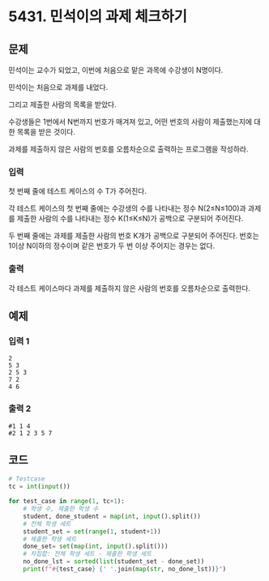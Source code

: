 # 5431. 민석이의 과제 체크하기

## 문제

민석이는 교수가 되었고, 이번에 처음으로 맡은 과목에 수강생이 N명이다.

민석이는 처음으로 과제를 내었다.

그리고 제출한 사람의 목록을 받았다.

수강생들은 1번에서 N번까지 번호가 매겨져 있고, 어떤 번호의 사람이 제출했는지에 대한 목록을 받은 것이다.

과제를 제출하지 않은 사람의 번호를 오름차순으로 출력하는 프로그램을 작성하라.



### 입력

첫 번째 줄에 테스트 케이스의 수 T가 주어진다.

각 테스트 케이스의 첫 번째 줄에는 수강생의 수를 나타내는 정수 N(2≤N≤100)과 과제를 제출한 사람의 수를 나타내는 정수 K(1≤K≤N)가 공백으로 구분되어 주어진다.

두 번째 줄에는 과제를 제출한 사람의 번호 K개가 공백으로 구분되어 주어진다. 번호는 1이상 N이하의 정수이며 같은 번호가 두 번 이상 주어지는 경우는 없다.

### 출력

각 테스트 케이스마다 과제를 제출하지 않은 사람의 번호를 오름차순으로 출력한다.





## 예제

### 입력 1

```
2
5 3
2 5 3
7 2
4 6
```

### 출력 2

```
#1 1 4
#2 1 2 3 5 7
```



## 코드

```python
# Testcase
tc = int(input())

for test_case in range(1, tc+1):
    # 학생 수, 제출한 학생 수
    student, done_student = map(int, input().split())
    # 전체 학생 세트
    student_set = set(range(1, student+1))
    # 제출한 학생 세트
    done_set= set(map(int, input().split()))
    # 차집합: 전체 학생 세트 - 제출한 학생 세트
    no_done_lst = sorted(list(student_set - done_set))
    print(f"#{test_case} {' '.join(map(str, no_done_lst))}")
```
